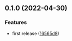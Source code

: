 ## 0.1.0 (2022-04-30)

### Features

- first release ([16565d8](https://github.com/I-Want-ToBelieve/git-user/commit/16565d8c2ef175f59fa75309018c6888656018c9))
